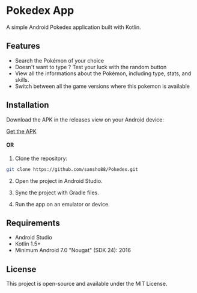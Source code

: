 # Pokedex App

A simple Android Pokedex application built with Kotlin.

## Features

- Search the Pokémon of your choice
- Doesn't want to type ? Test your luck with the random button
- View all the informations about the Pokémon, including type, stats, and skills.
- Switch between all the game versions where this pokemon is available

## Installation

Download the APK in the releases view on your Android device:

[Get the APK](https://github.com/sansho88/Pokedex/releases)

#### OR

1. Clone the repository:

```bash
git clone https://github.com/sansho88/Pokedex.git
```

2. Open the project in Android Studio.

3. Sync the project with Gradle files.

4. Run the app on an emulator or device.

## Requirements

- Android Studio
- Kotlin 1.5+
- Minimum Android 7.0 "Nougat" (SDK 24): 2016

## License

This project is open-source and available under the MIT License.
